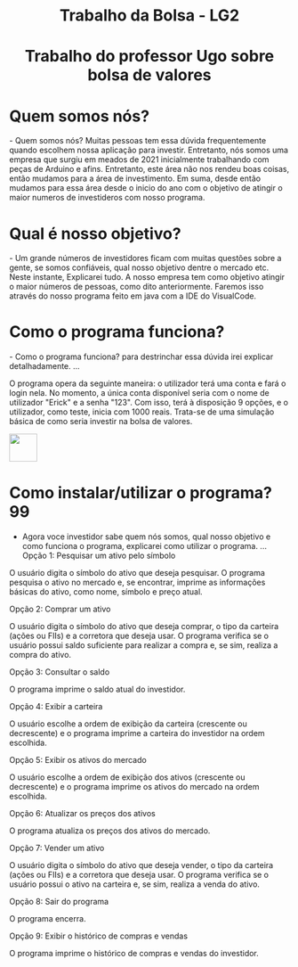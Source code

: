  <h1 align="center"> Trabalho da Bolsa - LG2 </h1>
 <h1 align="center"> Trabalho do professor Ugo sobre bolsa de valores</h1>













<h1 align="LEFT"> Quem somos nós? </h1>
- Quem somos nós? Muitas pessoas tem essa dúvida frequentemente quando escolhem nossa aplicação para investir. Entretanto, nós somos uma empresa que surgiu em meados de 2021 inicialmente trabalhando com peças de Arduino e afins. Entretanto, este área não nos rendeu boas coisas, então mudamos para a área de investimento. Em suma, desde então mudamos para essa área desde o inicio do ano com o objetivo de atingir o maior numeros de investideros com nosso programa.


 




<h1 align="LEFT"> Qual é nosso objetivo? </h1> 
- Um grande números de investidores ficam com muitas questões sobre a gente, se somos confiáveis, qual nosso objetivo dentre o mercado etc. Neste instante, Explicarei tudo. A nosso empresa tem como objetivo atingir o maior números de pessoas, como dito anteriormente. Faremos isso através do nosso programa feito em java com a IDE do VisualCode.








<h1 align="LEFT"> Como o programa funciona? </h1> 
- Como o programa funciona? para destrinchar essa dúvida irei explicar detalhadamente. ...

O programa opera da seguinte maneira: o utilizador terá uma conta e fará o login nela. No momento, a única conta disponível seria com o nome de utilizador "Erick" e a senha "123". Com isso, terá à disposição 9 opções, e o utilizador, como teste, inicia com 1000 reais. Trata-se de uma simulação básica de como seria investir na bolsa de valores.



<img src="https://dev.java/assets/images/java-logo-vert-blk.png" width="50px"> 


<h1 align="LEFT"> Como instalar/utilizar o programa?99</h1> 


- Agora voce investidor sabe quem nós somos, qual nosso objetivo e como funciona o programa, explicarei como utilizar o programa. ...
Opção 1: Pesquisar um ativo pelo símbolo

O usuário digita o símbolo do ativo que deseja pesquisar. O programa pesquisa o ativo no mercado e, se encontrar, imprime as informações básicas do ativo, como nome, símbolo e preço atual.

Opção 2: Comprar um ativo

O usuário digita o símbolo do ativo que deseja comprar, o tipo da carteira (ações ou FIIs) e a corretora que deseja usar. O programa verifica se o usuário possui saldo suficiente para realizar a compra e, se sim, realiza a compra do ativo.

Opção 3: Consultar o saldo

O programa imprime o saldo atual do investidor.

Opção 4: Exibir a carteira

O usuário escolhe a ordem de exibição da carteira (crescente ou decrescente) e o programa imprime a carteira do investidor na ordem escolhida.

Opção 5: Exibir os ativos do mercado

O usuário escolhe a ordem de exibição dos ativos (crescente ou decrescente) e o programa imprime os ativos do mercado na ordem escolhida.

Opção 6: Atualizar os preços dos ativos

O programa atualiza os preços dos ativos do mercado.

Opção 7: Vender um ativo

O usuário digita o símbolo do ativo que deseja vender, o tipo da carteira (ações ou FIIs) e a corretora que deseja usar. O programa verifica se o usuário possui o ativo na carteira e, se sim, realiza a venda do ativo.

Opção 8: Sair do programa

O programa encerra.

Opção 9: Exibir o histórico de compras e vendas

O programa imprime o histórico de compras e vendas do investidor.



























































































